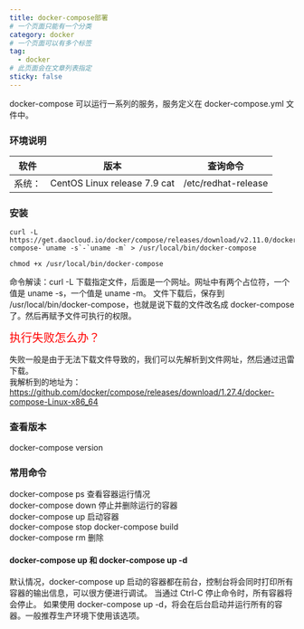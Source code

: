```yaml
---
title: docker-compose部署
# 一个页面只能有一个分类
category: docker
# 一个页面可以有多个标签
tag:
  - docker
# 此页面会在文章列表指定
sticky: false
---
```


docker-compose 可以运行一系列的服务，服务定义在 docker-compose.yml 文件中。

### 环境说明

| 软件         | 版本  | 查询命令 |
| ------------------------ | ----------------------- | ------------------ |
|系统：	|CentOS Linux release 7.9	cat |/etc/redhat-release

### 安装
```
curl -L https://get.daocloud.io/docker/compose/releases/download/v2.11.0/docker-compose-`uname -s`-`uname -m` > /usr/local/bin/docker-compose 

chmod +x /usr/local/bin/docker-compose
```

命令解读：curl -L 下载指定文件，后面是一个网址。网址中有两个占位符，一个值是 uname -s，一个值是 uname -m。
文件下载后，保存到 /usr/local/bin/docker-compose，也就是说下载的文件改名成 docker-compose 了。然后再赋予文件可执行的权限。

<span style="color:red;font-size:20px;">执行失败怎么办？</span>

失败一般是由于无法下载文件导致的，我们可以先解析到文件网址，然后通过迅雷下载。  
我解析到的地址为：  
https://github.com/docker/compose/releases/download/1.27.4/docker-compose-Linux-x86_64


### 查看版本

docker-compose version

### 常用命令

docker-compose ps  	查看容器运行情况  
docker-compose down  	 停止并删除运行的容器  
docker-compose up 	启动容器  
docker-compose stop	
docker-compose build	
docker-compose rm	删除

#### docker-compose up 和 docker-compose up -d

默认情况，docker-compose up 启动的容器都在前台，控制台将会同时打印所有容器的输出信息，可以很方便进行调试。
当通过 Ctrl-C 停止命令时，所有容器将会停止。
如果使用 docker-compose up -d，将会在后台启动并运行所有的容器。一般推荐生产环境下使用该选项。

